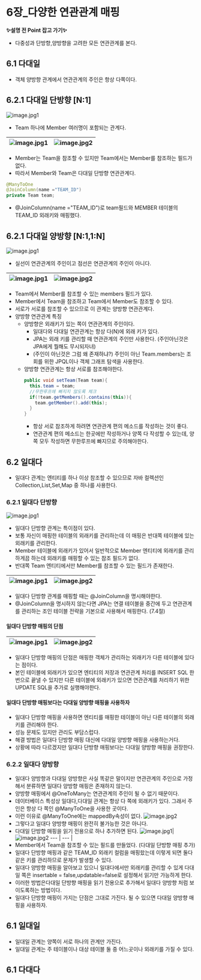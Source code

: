 # 6장_다양한 연관관계 매핑

<b>✨설명 전 Point 잡고 가기✨</b> 
 
 - 다중성과 단방향,양방향을 고려한 모든 연관관계를 본다. 

## 6.1 다대일
- 객체 양방향 관계에서 연관관계의 주인은 항상 다쪽이다.

## 6.2.1 다대일 단방향 [N:1]

![image.jpg1](./images/6.1_1.PNG)

- Team 하나에 Member 여러명이 포함되는 관계다.

![image.jpg1](./images/6.1_2.PNG) |![image.jpg2](./images/6.1_3.PNG)
--- | --- | 
- Member는 Team을 참조할 수 있지만 Team에서는 Member를 참조하는 필드가 없다.
- 따라서 Member와 Team은 다대일 단방향 연관관계다.

```java
@ManyToOne
@JoinColumn(name ="TEAM_ID")
private Team team;
```
- @JoinColumn(name ="TEAM_ID")로 team필드와 MEMBER 테이블의 TEAM_ID 외래키와 매핑했다.

## 6.2.1 다대일 양방향 [N:1,1:N]

![image.jpg1](./images/6.1_4.PNG)
- 실선이 연관관계의 주인이고 점선은 연관관계의 주인이 아니다.

![image.jpg1](./images/6.1_5.PNG)|![image.jpg2](./images/6.1_6.PNG)
--- | --- | 

- Team에서 Member를 참조할 수 있는 members 필드가 있다.
- Member에서 Team을 참조하고 Team에서 Member도 참조할 수 있다.
- 서로가 서로를 참조할 수 있으므로 이 관계는 양방향 연관관계다.
- 양방향 연관관계 특징
  - 양방향은 외래키가 있는 쪽이 연관관계의 주인이다.
    - 일대다와 다대일 연관관계는 항상 다(N)에 외래 키가 있다.
    - JPA는 외래 키를 관리할 때 연관관계의 주인만 사용한다. (주인아닌것은 JPA에게 뭘해도 무시되자녀)
    - (주인이 아닌것은 그럼 왜 존재하냐?) 주인이 아닌 Team.members는 조회를 위한 JPQL이나 객체 그래프 탐색을 사용한다.
  - 양방향 연관관계는 항상 서로를 참조해야한다.
    ```java
    public void setTeam(Team team){
      this.team = team;
      //무한루프에 빠지지 않도록 체크
      if(!team.getMembers().contains(this)){
        team.getMember().add(this);
      }
    }
    ```
    - 항상 서로 참조하게 하려면 연관관계 편의 메소드를 작성하는 것이 좋다.
    - 연관관계 편의 메소드는 한곳에만 작성하거나 양쪽 다 작성할 수 있는데, 양쪽 모두 작성하면 무한루프에 빠지므로 주의해야한다.
## 6.2 일대다
- 일대다 관계는 엔티티를 하나 이상 참조할 수 있으므로 자바 컬렉션인 Collection,List,Set,Map 중 하나를 사용한다.
### 6.2.1 일대다 단방향
![image.jpg1](./images/6.2_1.PNG)
- 일대다 단방향 관계는 특이점이 있다.
- 보통 자신이 매핑한 테이블의 외래키를 관리하는데 이 매핑은 반대쪽 테이블에 있는 외래키를 관리한다.
- Member 테이블에 외래키가 있어서 일반적으로 Member 엔티티에 외래키를 관리하게끔 하는데 외래키를 매핑할 수 있는 참조 필드가 없다.
- 반대쪽 Team 엔티티에서만 Member를 참조할 수 있는 필드가 존재한다.
  
![image.jpg1](./images/6.2_2.PNG)|![image.jpg2](./images/6.2_3.PNG)
--- | --- | 
- 일대다 단방향 관계를 매핑할 때는 @JoinColumn을 명시해야한다.
- @JoinColumn을 명시하지 않는다면 JPA는 연결 테이블을 중간에 두고 연관관계를 관리하는 조인 테이블 전략을 기본으로 사용해서 매핑한다. (7.4절)
#### 일대다 단방향 매핑의 단점
![image.jpg1](./images/6.2_4.PNG)|![image.jpg2](./images/6.2_5.PNG)
--- | --- | 
- 일대다 단방향 매핑의 단점은 매핑한 객체가 관리하는 외래키가 다른 테이블에 있다는 점이다.
- 본인 테이블에 외래키가 있으면 엔티티의 저장과 연관관계 처리를 INSERT SQL 한번으로 끝낼 수 있지만
  다른 테이블에 외래키가 있으면 연관관계를 처리하기 위한 UPDATE SQL을 추가로 실행해야한다.
#### 일대다 단방향 매핑보다는 다대일 양방향 매핑을 사용하자
- 일대다 단방향 매핑을 사용하면 엔티티를 매핑한 테이블이 아닌 다른 테이블의 외래키를 관리해야 한다.
- 성능 문제도 있지만 관리도 부담스럽다.
- 해결 방법은 일대다 단방향 매핑 대신에 다대일 양방향 매핑을 사용하는거다.
- 상황에 따라 다르겠지만 일대다 단방향 매핑보다는 다대일 양방향 매핑을 권장한다. 
### 6.2.2 일대다 양방향
- 일대다 양방향과 다대일 양방향은 사실 똑같은 말이지만 연관관계의 주인으로 가정해서 분류하면 일대다 양방향 매핑은 존재하지 않는다.
- 양방향 매핑에서 @OneToMany는 연관관계의 주인이 될 수 없기 때문이다.
- 데이터베이스 특성상 일대다,다대일 관계는 항상 다 쪽에 외래키가 있다. 그래서 주인은 항상 다 쪽인 @ManyToOne을 사용한 곳이다.
- 이런 이유로 @ManyToOne에는 mappedBy속성이 없다.
![image.jpg2](./images/6.2_6.PNG)
- 그렇다고 일대다 양방향 매핑이 완전히 불가능한 것은 아니다.
- 다대일 단방향 매핑을 읽기 전용으로 하나 추가하면 된다.
![image.jpg1](./images/6.2_7.PNG)|![image.jpg2](./images/6.2_8.PNG)
--- | --- |
- Member에서 Team을 참조할 수 있는 필드를 만들었다. (다대일 단방향 매핑 추가)
- 일대다 단방향 매핑과 같은 TEAM_ID 외래키 컬럼을 매핑핬는데 이렇게 되면 둘다 같은 키를 관리하므로 문제가 발생할 수 있다.
- 일대다 양방향 매핑을 알아보고 있으니 일대다에서만 외래키를 관리할 수 있게 다대일 쪽은 insertable = false,updatable=false로 설정해서 읽기만 가능하게 한다.
- 이러한 방법은다대일 단방향 매핑을 읽기 전용으로 추가해서 일대다 양방향 처럼 보이도록하는 방법이다.
- 일대다 단방향 매핑이 가지는 단점은 그대로 가진다. 될 수 있으면 다대일 양방향 매핑을 사용하자.
## 6.1 일대일
- 일대일 관계는 양쪽이 서로 하나의 관계만 가진다.
- 일대일 관계는 주 테이블이나 대상 테이블 둘 중 어느곳이나 외래키를 가질 수 있다. 
## 6.1 다대다





